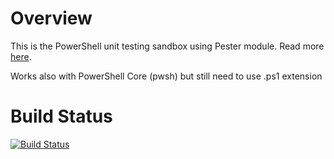 # Overview
This is the PowerShell unit testing sandbox using Pester module. Read more [here](https://pester-docs.netlify.app/docs/quick-start).

Works also with PowerShell Core (pwsh) but still need to use .ps1 extension

# Build Status

[![Build Status](https://dev.azure.com/pchmielecki87/TechBrain/_apis/build/status/pchmielecki87.PowerShellPesterUnitTesting?branchName=main)](https://dev.azure.com/pchmielecki87/TechBrain/_build/latest?definitionId=5&branchName=main)